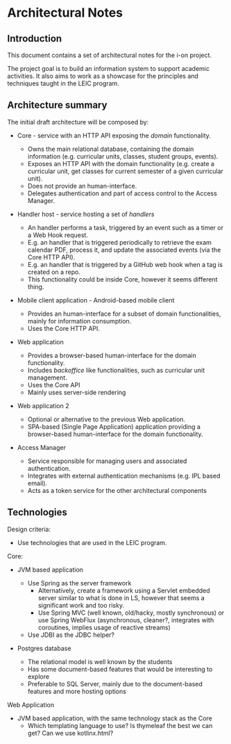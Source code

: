 # Architectural Notes

## Introduction

This document contains a set of architectural notes for the i-on project.

The project goal is to build an information system to support academic activities. 
It also aims to work as a showcase for the principles and techniques taught in the LEIC program.

## Architecture summary

The initial draft architecture will be composed by:

- Core - service with an HTTP API exposing the _domain_ functionality.
  - Owns the main relational database, containing the domain information (e.g. curricular units, classes, student groups, events).
  - Exposes an HTTP API with the domain functionality (e.g. create a curricular unit, get classes for current semester of a given curricular unit).
  - Does not provide an human-interface.
  - Delegates authentication and part of access control to the Access Manager.

- Handler host - service hosting a set of _handlers_
  - An handler performs a task, triggered by an event such as a timer or a Web Hook request.
  - E.g. an handler that is triggered periodically to retrieve the exam calendar PDF, process it, and update the associated events (via the Core HTTP API).
  - E.g. an handler that is triggered by a GitHub web hook when a tag is created on a repo.
  - This functionality could be inside Core, however it seems different thing.

- Mobile client application - Android-based mobile client
  - Provides an human-interface for a subset of domain functionalities, mainly for information consumption.
  - Uses the Core HTTP API.

- Web application
  - Provides a browser-based human-interface for the domain functionality.
  - Includes _backoffice_ like functionalities, such as curricular unit management.
  - Uses the Core API
  - Mainly uses server-side rendering

- Web application 2
  - Optional or alternative to the previous Web application.
  - SPA-based (Single Page Application) application providing a browser-based human-interface for the domain functionality.

- Access Manager
  - Service responsible for managing users and associated authentication.
  - Integrates with external authentication mechanisms (e.g. IPL based email).
  - Acts as a token service for the other architectural components

## Technologies

Design criteria:
  - Use technologies that are used in the LEIC program.

Core:
  - JVM based application
    - Use Spring as the server framework
      - Alternatively, create a framework using a Servlet embedded server similar to what is done in LS, however that seems a significant work and too risky.
      - Use Spring MVC (well known, old/hacky, mostly synchronous) or use Spring WebFlux (asynchronous, cleaner?, integrates with coroutines, implies usage of reactive streams)
    - Use JDBI as the JDBC helper?

  - Postgres database
    - The relational model is well known by the students
    - Has some document-based features that would be interesting to explore
    - Preferable to SQL Server, mainly due to the document-based features and more hosting options

Web Application
  - JVM based application, with the same technology stack as the Core
    - Which templating language to use? Is thymeleaf the best we can get? Can we use kotlinx.html?
